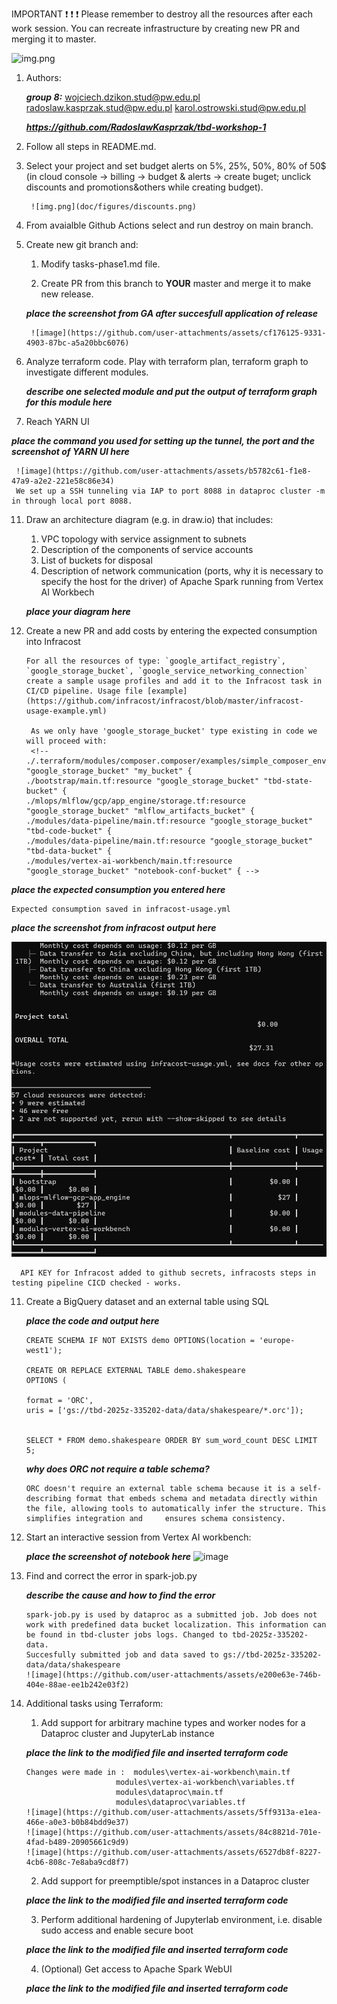 IMPORTANT ❗ ❗ ❗ Please remember to destroy all the resources after each work session. You can recreate infrastructure by creating new PR and merging it to master.
  
![img.png](doc/figures/destroy.png)

1. Authors:

    ***group 8:***
    wojciech.dzikon.stud@pw.edu.pl
    radoslaw.kasprzak.stud@pw.edu.pl
    karol.ostrowski.stud@pw.edu.pl
    

    ***https://github.com/RadoslawKasprzak/tbd-workshop-1***
   
3. Follow all steps in README.md.

4. Select your project and set budget alerts on 5%, 25%, 50%, 80% of 50$ (in cloud console -> billing -> budget & alerts -> create buget; unclick discounts and promotions&others while creating budget).

        ![img.png](doc/figures/discounts.png)

5. From avaialble Github Actions select and run destroy on main branch.
   
7. Create new git branch and:

    1. Modify tasks-phase1.md file.
    
    2. Create PR from this branch to **YOUR** master and merge it to make new release. 
    
    ***place the screenshot from GA after succesfull application of release***

        ![image](https://github.com/user-attachments/assets/cf176125-9331-4903-87bc-a5a20bbc6076)


9. Analyze terraform code. Play with terraform plan, terraform graph to investigate different modules.

    ***describe one selected module and put the output of terraform graph for this module here***

   
10. Reach YARN UI
   
   ***place the command you used for setting up the tunnel, the port and the screenshot of YARN UI here***
   
     ![image](https://github.com/user-attachments/assets/b5782c61-f1e8-47a9-a2e2-221e58c86e34)
     We set up a SSH tunneling via IAP to port 8088 in dataproc cluster -m in through local port 8088.

   
11. Draw an architecture diagram (e.g. in draw.io) that includes:
    1. VPC topology with service assignment to subnets
    2. Description of the components of service accounts
    3. List of buckets for disposal
    4. Description of network communication (ports, why it is necessary to specify the host for the driver) of Apache Spark running from Vertex AI Workbech
  
    ***place your diagram here***

12. Create a new PR and add costs by entering the expected consumption into Infracost

        For all the resources of type: `google_artifact_registry`, `google_storage_bucket`, `google_service_networking_connection`
        create a sample usage profiles and add it to the Infracost task in CI/CD pipeline. Usage file [example](https://github.com/infracost/infracost/blob/master/infracost-usage-example.yml) 

         As we only have 'google_storage_bucket' type existing in code we will proceed with:
         <!-- ./.terraform/modules/composer.composer/examples/simple_composer_env_v2/main.tf:resource "google_storage_bucket" "my_bucket" {
        ./bootstrap/main.tf:resource "google_storage_bucket" "tbd-state-bucket" {
        ./mlops/mlflow/gcp/app_engine/storage.tf:resource "google_storage_bucket" "mlflow_artifacts_bucket" {
        ./modules/data-pipeline/main.tf:resource "google_storage_bucket" "tbd-code-bucket" {
        ./modules/data-pipeline/main.tf:resource "google_storage_bucket" "tbd-data-bucket" {
        ./modules/vertex-ai-workbench/main.tf:resource "google_storage_bucket" "notebook-conf-bucket" { -->
        

   ***place the expected consumption you entered here***

    Expected consumption saved in infracost-usage.yml

    
   ***place the screenshot from infracost output here***

   ![alt text](expected_costs.png)

      API KEY for Infracost added to github secrets, infracosts steps in testing pipeline CICD checked - works.
      
11. Create a BigQuery dataset and an external table using SQL
    
    ***place the code and output here***

        CREATE SCHEMA IF NOT EXISTS demo OPTIONS(location = 'europe-west1');

        CREATE OR REPLACE EXTERNAL TABLE demo.shakespeare
        OPTIONS (
        
        format = 'ORC',
        uris = ['gs://tbd-2025z-335202-data/data/shakespeare/*.orc']);
      
      
        SELECT * FROM demo.shakespeare ORDER BY sum_word_count DESC LIMIT 5;

   
    ***why does ORC not require a table schema?***

        ORC doesn't require an external table schema because it is a self-describing format that embeds schema and metadata directly within the file, allowing tools to automatically infer the structure. This simplifies integration and     ensures schema consistency.

  
13. Start an interactive session from Vertex AI workbench:

    ***place the screenshot of notebook here***
    ![image](https://github.com/user-attachments/assets/7ccb780a-6fd7-4e2a-a744-11e33e1df83f)

   
14. Find and correct the error in spark-job.py

    ***describe the cause and how to find the error***
    
        spark-job.py is used by dataproc as a submitted job. Job does not work with predefined data bucket localization. This information can be found in tbd-cluster jobs logs. Changed to tbd-2025z-335202-data.
        Succesfully submitted job and data saved to gs://tbd-2025z-335202-data/data/shakespeare
        ![image](https://github.com/user-attachments/assets/e200e63e-746b-404e-88ae-ee1b242e03f2)


16. Additional tasks using Terraform:

    1. Add support for arbitrary machine types and worker nodes for a Dataproc cluster and JupyterLab instance

    ***place the link to the modified file and inserted terraform code***

        Changes were made in :  modules\vertex-ai-workbench\main.tf
                            modules\vertex-ai-workbench\variables.tf
                            modules\dataproc\main.tf
                            modules\dataproc\variables.tf
        ![image](https://github.com/user-attachments/assets/5ff9313a-e1ea-466e-a0e3-b0b84bdd9e37)
        ![image](https://github.com/user-attachments/assets/84c8821d-701e-4fad-b489-20905661c9d9)
        ![image](https://github.com/user-attachments/assets/6527db8f-8227-4cb6-808c-7e8aba9cd8f7)


    2. Add support for preemptible/spot instances in a Dataproc cluster

    ***place the link to the modified file and inserted terraform code***
    
    3. Perform additional hardening of Jupyterlab environment, i.e. disable sudo access and enable secure boot
    
    ***place the link to the modified file and inserted terraform code***

    4. (Optional) Get access to Apache Spark WebUI

    ***place the link to the modified file and inserted terraform code***
